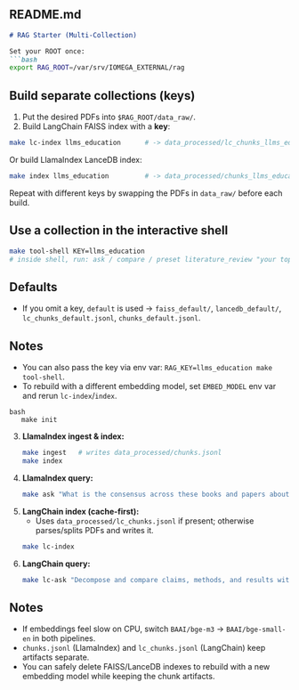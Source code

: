 ## README.md
```md
# RAG Starter (Multi-Collection)

Set your ROOT once:
```bash
export RAG_ROOT=/var/srv/IOMEGA_EXTERNAL/rag
```

## Build separate collections (keys)
1) Put the desired PDFs into `$RAG_ROOT/data_raw/`.
2) Build LangChain FAISS index with a **key**:
```bash
make lc-index llms_education      # -> data_processed/lc_chunks_llms_education.jsonl, storage/faiss_llms_education/
```
Or build LlamaIndex LanceDB index:
```bash
make index llms_education         # -> data_processed/chunks_llms_education.jsonl, storage/lancedb_llms_education/
```
Repeat with different keys by swapping the PDFs in `data_raw/` before each build.

## Use a collection in the interactive shell
```bash
make tool-shell KEY=llms_education
# inside shell, run: ask / compare / preset literature_review "your topic"
```

## Defaults
- If you omit a key, `default` is used → `faiss_default/`, `lancedb_default/`, `lc_chunks_default.jsonl`, `chunks_default.jsonl`.

## Notes
- You can also pass the key via env var: `RAG_KEY=llms_education make tool-shell`.
- To rebuild with a different embedding model, set `EMBED_MODEL` env var and rerun `lc-index`/`index`.
```
bash
   make init
   ```
3. **LlamaIndex ingest & index:**
   ```bash
   make ingest   # writes data_processed/chunks.jsonl
   make index
   ```
4. **LlamaIndex query:**
   ```bash
   make ask "What is the consensus across these books and papers about X, and where do they disagree? Include page-cited evidence."
   ```
5. **LangChain index (cache-first):**
   - Uses `data_processed/lc_chunks.jsonl` if present; otherwise parses/splits PDFs and writes it.
   ```bash
   make lc-index
   ```
6. **LangChain query:**
   ```bash
   make lc-ask "Decompose and compare claims, methods, and results with page-cited quotes."
   ```

## Notes
- If embeddings feel slow on CPU, switch `BAAI/bge-m3` → `BAAI/bge-small-en` in both pipelines.
- `chunks.jsonl` (LlamaIndex) and `lc_chunks.jsonl` (LangChain) keep artifacts separate.
- You can safely delete FAISS/LanceDB indexes to rebuild with a new embedding model while keeping the chunk artifacts.
